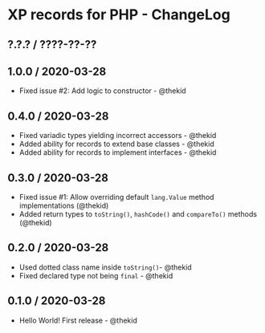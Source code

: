 XP records for PHP - ChangeLog
==============================

## ?.?.? / ????-??-??

## 1.0.0 / 2020-03-28

* Fixed issue #2: Add logic to constructor - @thekid

## 0.4.0 / 2020-03-28

* Fixed variadic types yielding incorrect accessors - @thekid
* Added ability for records to extend base classes - @thekid
* Added ability for records to implement interfaces - @thekid

## 0.3.0 / 2020-03-28

* Fixed issue #1: Allow overriding default `lang.Value` method implementations
  (@thekid)
* Added return types to `toString()`, `hashCode()` and `compareTo()` methods
  (@thekid)

## 0.2.0 / 2020-03-28

* Used dotted class name inside `toString()`- @thekid
* Fixed declared type not being `final` - @thekid

## 0.1.0 / 2020-03-28

* Hello World! First release - @thekid